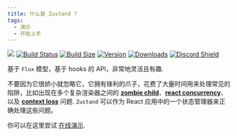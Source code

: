 ```yaml
---
title: 什么是 Zustand ?
tags:
  - 演示
  - 开始上手
---
```


![](/img/bear.jpeg?raw=true)
[![Build Status](https://img.shields.io/github/actions/workflow/status/pmndrs/zustand/lint-and-type.yml?branch=main)](https://github.com/pmndrs/zustand/actions?query=workflow%3ALint)
[![Build Size](https://img.shields.io/bundlephobia/minzip/zustand?label=bundle%20size)](https://bundlephobia.com/result?p=zustand)
[![Version](https://img.shields.io/npm/v/zustand?style=flat)](https://www.npmjs.com/package/zustand)
[![Downloads](https://img.shields.io/npm/dt/zustand.svg?style=flat)](https://www.npmjs.com/package/zustand)
[![Discord Shield](https://img.shields.io/discord/740090768164651008?style=flat&logo=discord&logoColor=ffffff)](https://discord.gg/poimandres)


基于 `Flux` 模型，基于 hooks 的 API，非常地灵活且有趣.

不要因为它很娇小就忽略它，它拥有锋利的爪子，花费了大量时间用来处理常见的陷阱，比如出现在多个复杂渲染器之间的 **[zombie child](https://react-redux.js.org/api/hooks#stale-props-and-zombie-children)**、**[react concurrency](https://github.com/bvaughn/rfcs/blob/useMutableSource/text/0000-use-mutable-source.md)**、以及 **[context loss](https://github.com/facebook/react/issues/13332)** 问题. `Zustand` 可以作为 React 应用中的一个状态管理器来正确处理这些问题。

你可以在这里尝试 [在线演示](https://codesandbox.io/s/github/pmndrs/zustand/tree/main/examples/demo).
